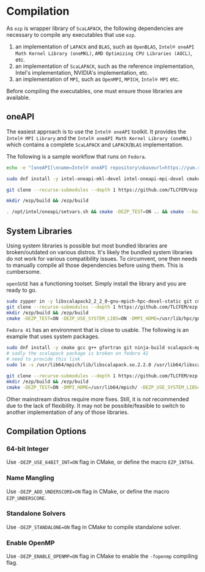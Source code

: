 # Compilation

As `ezp` is wrapper library of `ScaLAPACK`, the following dependencies are necessary to compile any executables that use `ezp`.

1. an implementation of `LAPACK` and `BLAS`, such as `OpenBLAS`, `Intel® oneAPI Math Kernel Library (oneMKL)`, `AMD Optimizing CPU Libraries (AOCL)`, etc.
2. an implementation of `ScaLAPACK`, such as the reference implementation, Intel's implementation, NVIDIA's implementation, etc.
3. an implementation of `MPI`, such as `OpenMPI`, `MPICH`, `Intel® MPI` etc.

Before compiling the executables, one must ensure those libraries are available.

## oneAPI

The easiest approach is to use the `Intel® oneAPI` toolkit.
It provides the `Intel® MPI Library` and the `Intel® oneAPI Math Kernel Library (oneMKL)` which contains a complete `ScaLAPACK` and `LAPACK`/`BLAS` implementation.

The following is a sample workflow that runs on `Fedora`.

```bash
echo -e "[oneAPI]\nname=Intel® oneAPI repository\nbaseurl=https://yum.repos.intel.com/oneapi\nenabled=1\ngpgcheck=1\nrepo_gpgcheck=1\ngpgkey=https://yum.repos.intel.com/intel-gpg-keys/GPG-PUB-KEY-INTEL-SW-PRODUCTS.PUB" > /etc/yum.repos.d/oneAPI.repo

sudo dnf install -y intel-oneapi-mkl-devel intel-oneapi-mpi-devel cmake gcc g++ gfortran git ninja-build

git clone --recurse-submodules --depth 1 https://github.com/TLCFEM/ezp.git

mkdir /ezp/build && /ezp/build

. /opt/intel/oneapi/setvars.sh && cmake -DEZP_TEST=ON .. && cmake --build . --config Release
```

## System Libraries

Using system libraries is possible but most bundled libraries are broken/outdated on various distros.
It's likely the bundled system libraries do not work for various compatibility issues.
To circumvent, one then needs to manually compile all those dependencies before using them.
This is cumbersome.

`openSUSE` has a functioning toolset.
Simply install the library and you are ready to go.

```bash
sudo zypper in -y libscalapack2_2_2_0-gnu-mpich-hpc-devel-static git cmake
git clone --recurse-submodules --depth 1 https://github.com/TLCFEM/ezp.git
mkdir /ezp/build && /ezp/build
cmake -DEZP_TEST=ON -DEZP_USE_SYSTEM_LIBS=ON -DMPI_HOME=/usr/lib/hpc/gnu14/mpi/mpich/4.3.0/ -DCMAKE_PREFIX_PATH="/usr/lib/hpc/gnu14/mpich/scalapack/2.2.0/lib64/;/usr/lib/hpc/gnu14/openblas/0.3.29/lib64/" .. && cmake --build . --config Release
```

`Fedora 41` has an environment that is close to usable.
The following is an example that uses system packages.

```bash
sudo dnf install -y cmake gcc g++ gfortran git ninja-build scalapack-mpich-devel flexiblas-devel
# sadly the scalapack package is broken on fedora 41
# need to provide this link
sudo ln -s /usr/lib64/mpich/lib/libscalapack.so.2.2.0 /usr/lib64/libscalapack.so.2.2.0

git clone --recurse-submodules --depth 1 https://github.com/TLCFEM/ezp.git
mkdir /ezp/build && /ezp/build
cmake -DEZP_TEST=ON -DMPI_HOME=/usr/lib64/mpich/ -DEZP_USE_SYSTEM_LIBS=ON .. && cmake --build . --config Release
```

Other mainstream distros require more fixes.
Still, it is not recommended due to the lack of flexibility.
It may not be possible/feasible to switch to another implementation of any of those libraries.

## Compilation Options

### 64-bit Integer

Use `-DEZP_USE_64BIT_INT=ON` flag in CMake, or define the macro `EZP_INT64`.

### Name Mangling

Use `-DEZP_ADD_UNDERSCORE=ON` flag in CMake, or define the macro `EZP_UNDERSCORE`.

### Standalone Solvers

Use `-DEZP_STANDALONE=ON` flag in CMake to compile standalone solver.

### Enable OpenMP

Use `-DEZP_ENABLE_OPENMP=ON` flag in CMake to enable the `-fopenmp` compiling flag.
